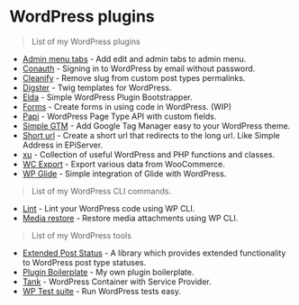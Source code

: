 # WordPress plugins

> List of my WordPress plugins

* [Admin menu tabs](https://github.com/frozzare/wp-admin-menu-tabs) - Add edit and admin tabs to admin menu.
* [Conauth](https://github.com/frozzare/wp-conauth) - Signing in to WordPress by email without password.
* [Cleanify](https://github.com/frozzare/wp-cleanify) - Remove slug from custom post types permalinks.
* [Digster](https://github.com/frozzare/wp-digster) - Twig templates for WordPress.
* [Elda](https://github.com/frozzare/wp-elda) - Simple WordPress Plugin Bootstrapper.
* [Forms](https://github.com/frozzare/wp-forms) - Create forms in using code in WordPress. (WIP)
* [Papi](https://wp-papi.github.io/) - WordPress Page Type API with custom fields.
* [Simple GTM](https://github.com/frozzare/wp-simple-gtm) - Add Google Tag Manager easy to your WordPress theme.
* [Short url](https://github.com/frozzare/wp-short-url) - Create a short url that redirects to the long url. Like Simple Address in EPiServer.
* [xu](https://github.com/frozzare/wp-xu) - Collection of useful WordPress and PHP functions and classes.
* [WC Export](https://github.com/frozzare/wc-export) - Export various data from WooCommerce.
* [WP Glide](https://github.com/frozzare/wp-glide) - Simple integration of Glide with WordPress.

> List of my WordPress CLI commands.

* [Lint](https://github.com/frozzare/wp-cli-lint) - Lint your WordPress code using WP CLI.
* [Media restore](https://github.com/frozzare/wp-cli-media-restore) - Restore media attachments using WP CLI.

> List of my WordPress tools

* [Extended Post Status](https://github.com/frozzare/wp-extended-post-status) - A library which provides extended functionality to WordPress post type statuses.
* [Plugin Boilerplate](https://github.com/frozzare/wp-plugin-boilerplate) - My own plugin boilerplate.
* [Tank](https://github.com/frozzare/wp-tank) - WordPress Container with Service Provider.
* [WP Test suite](https://github.com/frozzare/wp-test-suite) - Run WordPress tests easy.
